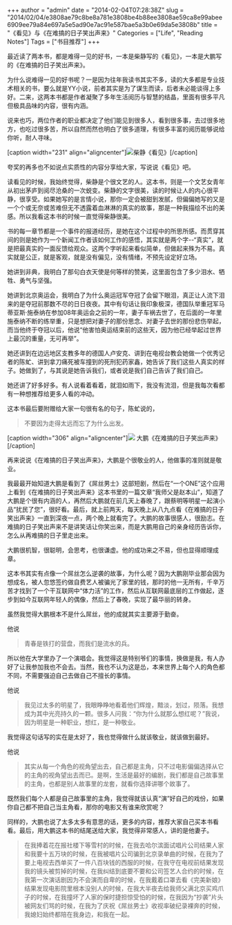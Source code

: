 +++
author = "admin"
date = "2014-02-04T07:28:38Z"
slug = "2014/02/04/e3808ae79c8be8a781e3808be4b88ee3808ae59ca8e99abee6909ee79a84e697a5e5ad90e7ac91e587bae5a3b0e69da5e3808b"
title = "《看见》与《在难搞的日子笑出声来》"
Categories = ["Life", "Reading Notes"]
Tags = ["书目推荐"]
+++



最近读了两本书，都是难得一见的好书，一本是柴静写的《看见》，一本是大鹏写的《在难搞的日子笑出声来》。

为什么说难得一见的好书呢？一是因为往年我读书其实不多，读的大多都是专业技术相关的书，要么就是YY小说，前者其实是为了谋生而读，后者未必能谈得上多好。二来，这两本书都是作者凝聚了多年生活阅历与智慧的结晶，里面有很多平凡但极具品味的内容，很有内涵。

说来也巧，两位作者的职业都决定了他们能见到很多人，看到很多事，去过很多地方，也吃过很多苦，所以自然而然也明白了很多道理，有很多丰富的阅历能够说给你听，耐人寻味。

<!-- more -->
[caption width="231" align="aligncenter"][![](http://img3.douban.com/lpic/s24468373.jpg)](http://book.douban.com/subject/20427187/)柴静《看见》[/caption]

夸奖的再多也不如说点实质性的内容分享给大家，写说说《看见》吧。

读看见的时候，我始终觉得，柴静是个很文艺的人。这本书，则是一个文艺女青年从初出茅庐到阅尽沧桑的一次蜕变。柴静的文字很美，读的时候让人的内心很平静，很享受。如果她写的是言情小说，那你一定会被甜到发腻，但偏偏她写的又是一个个或无奈或苦难但无不透露着血淋淋的真实的故事，那是一种我描绘不出的美感。所以我看这本书的时候一直觉得柴静很美。

书的每一章节都是一个事件的报道经历，是她在这个过程中的所思所感。而贯穿其间的则是她作为一个新闻工作者该如何工作的感悟，其实就是两个字--“真实”，就是把最真实的一面反馈给观众。这两个字听起来看似简单，但做起来殊为不易。真实就是公正，就是客观，就是没有偏见，没有情绪，不预先设定好立场。

她讲到非典，我明白了那句白衣天使是何等样的赞美，这里面包含了多少泪水、牺牲、勇气与坚强。

她讲到北京奥运会，我明白了为什么奥运冠军夺冠了会留下眼泪，真正让人流下泪来的是夺冠前那数不尽的日日夜夜。其中有句话让我印象极深，德国队举重冠军马蒂亚斯·施泰纳在参加08年奥运会之前的一年，妻子车祸去世了，在后面的一年里施泰纳不断的练举重，只是想把对妻子的那份思念、对妻子去世的那份悲伤举起，而当他终于夺冠以后，他说“他害怕奥运结束前的这些天，因为他已经举起过世界上最沉的重量，无可再举”。

她还讲到在边远地区支教多年的德国人卢安克、讲到在电视台教会她做一个优秀记者的陈虻、讲到拿刀痛死被车撞到的死刑犯药家鑫，她告诉了我们这些人真实的样子。她做到了，与其说是她告诉我们，或者说是我们自己告诉了我们自己。

她还讲了好多好多。有人说看着看着，就泪如雨下，我没有流泪，但是我每次看都有一种想推荐给更多人看的冲动。

这本书最后要附赠给大家一句很有名的句子，陈虻说的，



<blockquote>不要因为走得太远而忘了为什么出发。</blockquote>



[caption width="306" align="aligncenter"][![](http://img5.douban.com/lpic/s27154156.jpg)](http://book.douban.com/subject/25777982/) 大鹏《在难搞的日子笑出声来》[/caption]

再来说说《在难搞的日子笑出声来》，大鹏是个很敬业的人，他做事的准则就是敬业。

我最最开始知道大鹏是看到了《屌丝男士》这部短剧，然后在“一个ONE”这个应用上看到《在难搞的日子笑出声来》这本书里的一篇文章“我师父是赵本山”，知道了大鹏是个很有内涵的人，再然后大鹏就在前几天上春晚了，跟蔡明等明星一起演小品“扰民了您”，很好看。最后，就上前两天，每天晚上从八九点看《在难搞的日子笑出声来》一直到深夜一点，两个晚上就看完了。大鹏的故事很感人，很励志。在难搞的日子笑出声来不是讲笑话让你笑出来，而是大鹏用自己的亲身经历告诉你，怎么从再难搞的日子里走出来。

大鹏很机智，很聪明，会思考，也很谦虚。他的成功来之不易，但也显得顺理成章。

这本书其实有点像一个屌丝怎么逆袭的故事，为什么呢？因为大鹏刚毕业那会因为想成名，被人忽悠签约做自费艺人被骗光了家里的钱，那时的他一无所有，千辛万苦才找到了一个干互联网中“体力活”的工作，然后从互联网最底层的工作做起，逐步到如今互联网年轻人的偶像，然后上了春晚，实现了最华丽的转身。

虽然我觉得大鹏根本不是什么屌丝，他的成就其实主要源于勤奋。

他说



<blockquote>青春是铁打的营盘，而我们是流水的兵。</blockquote>



所以他在大学里办了一个演唱会。我觉得这是特别爷们的事情，换做是我，有人办好了让我参加我也不会去。当然，我也不认为这是怂，本来世界上每个人的角色都不同，不需要强迫自己去做自己不擅长的事情。

他说



<blockquote>我见过太多的明星了，我眼睁睁地看着他们辉煌，黯淡，划过，陨落。我想成为其中光亮持久的一颗。很多人问我：“你为什么就那么想红呢？”我说，因为明星是一种职业，想红，是一种敬业。</blockquote>



 我觉得这句话写的实在是太好了，我也觉得做什么就该敬业，就该做到最好。

他说



<blockquote>其实从每一个角色的视角望出去，自己都是主角，只不过电影偏偏选择从它的主角的视角望出去而已。是啊，生活是最好的编剧，我们都是自己故事里的主角，也都是别人故事里的龙套，就看你选择讲哪个故事了。</blockquote>



既然我们每个人都是自己故事里的主角，我觉得就该认真“演”好自己的戏份，如果你自己都不把自己当主角看，那你的电影又有谁来欣赏呢？

同样的，大鹏也说了太多太多有意思的话，更多的内容，推荐大家自己买本书看看。最后，用大鹏这本书的结尾送给大家，我觉得非常感人，讲的是他妻子。




<blockquote>
在我捧着花在报社楼下等雪村的时候，在我去哈尔滨面试唱片公司结果人家和我要十五万块的时候，在我被唱片公司骗到北京录单曲的时候，在我为了要上电视去西单买了一件八百块钱的西服的时候，在我守在电视前结果发现我的镜头被剪掉的时候，在我纠结到底要不要和公司签艺人合约的时候，在我第一次演话剧因为不会演而自卑的时候，在我戴着口罩去看《完美新娘》结果发现电影院里根本没别人的时候，在我大半夜去给我师父满北京买鸡爪子的时候，在我撞坏了人家的保时捷担惊受怕的时候，在我因为“抄袭”片头被网友们骂的时候，在我为了庆祝《屌丝男士》收视率破纪录裸奔的时候，我媳妇始终都陪在我身边，和我在一起。</blockquote>







